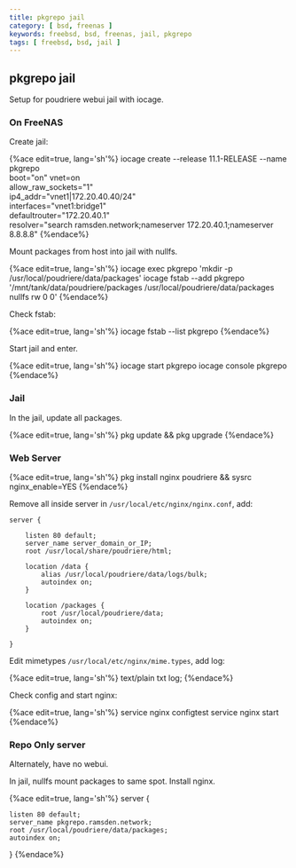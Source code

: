 ```yaml
---
title: pkgrepo jail
category: [ bsd, freenas ]
keywords: freebsd, bsd, freenas, jail, pkgrepo
tags: [ freebsd, bsd, jail ]
---
```


## pkgrepo jail

Setup for poudriere webui jail with iocage.

### On FreeNAS

Create jail:

{%ace edit=true, lang='sh'%}
iocage create --release 11.1-RELEASE --name pkgrepo \
          boot="on" vnet=on \
          allow_raw_sockets="1" \
          ip4_addr="vnet1|172.20.40.40/24" \
          interfaces="vnet1:bridge1" \
          defaultrouter="172.20.40.1" \
          resolver="search ramsden.network;nameserver 172.20.40.1;nameserver 8.8.8.8"
{%endace%}

Mount packages from host into jail with nullfs.

{%ace edit=true, lang='sh'%}
iocage exec pkgrepo 'mkdir -p /usr/local/poudriere/data/packages'
iocage fstab --add pkgrepo '/mnt/tank/data/poudriere/packages /usr/local/poudriere/data/packages nullfs rw 0 0'
{%endace%}

Check fstab:

{%ace edit=true, lang='sh'%}
iocage fstab --list pkgrepo
{%endace%}

Start jail and enter.

{%ace edit=true, lang='sh'%}
iocage start pkgrepo
iocage console pkgrepo
{%endace%}

### Jail

In the jail, update all packages.

{%ace edit=true, lang='sh'%}
pkg update && pkg upgrade
{%endace%}

### Web Server

{%ace edit=true, lang='sh'%}
pkg install nginx poudriere && sysrc nginx_enable=YES
{%endace%}

Remove all inside server in ```/usr/local/etc/nginx/nginx.conf```, add:

```
server {

    listen 80 default;
    server_name server_domain_or_IP;
    root /usr/local/share/poudriere/html;

    location /data {
        alias /usr/local/poudriere/data/logs/bulk;
        autoindex on;
    }

    location /packages {
        root /usr/local/poudriere/data;
        autoindex on;
    }

}
```

Edit mimetypes ```/usr/local/etc/nginx/mime.types```, add log:

{%ace edit=true, lang='sh'%}
text/plain                          txt log;
{%endace%}

Check config and start nginx:

{%ace edit=true, lang='sh'%}
service nginx configtest
service nginx start
{%endace%}

### Repo Only server

Alternately, have no webui.

In jail, nullfs mount packages to same spot. Install nginx.

{%ace edit=true, lang='sh'%}
server {

    listen 80 default;
    server_name pkgrepo.ramsden.network;
    root /usr/local/poudriere/data/packages;
    autoindex on;
}
{%endace%}
